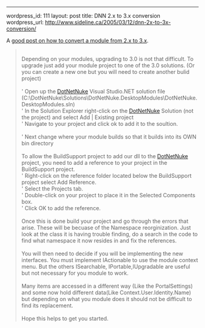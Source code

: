 --- 
wordpress_id: 111
layout: post
title: DNN 2.x to 3.x conversion
wordpress_url: http://www.sideline.ca/2005/03/12/dnn-2x-to-3x-conversion/

<p>A <a href="http://asp.net/Forums/ShowPost.aspx'tabindex=1&amp;amp;PostID=800721">good post on how to convert a module from 2.x to 3.x</a>.</p>
<blockquote>
<p><br />Depending on your modules, upgrading to 3.0 is not that difficult. To upgrade just add your module project to one of the 3.0 solutions. (Or you can create a new one but you will need to create another bulid project) <br /><br />' Open up the <a title="" href="http://www.dotnetnuke.com">DotNetNuke</a> Visual Studio.NET solution file (C:\DotNetNuke\Solutions\DotNetNuke.DesktopModules\DotNetNuke.DesktopModules.sln) <br />' In the Solution Explorer right-click on the <a title="" href="http://www.dotnetnuke.com">DotNetNuke</a> Solution (not the project) and select Add | Existing project <br />' Navigate to your project and click ok to add it to the soultion. <br /><br />' Next change where your module builds so that it builds into its OWN bin directory <br /><br />To allow the BuildSupport project to add our dll to the <a title="" href="http://www.dotnetnuke.com">DotNetNuke</a> project, you need to add a reference to your project in the BuildSupport project. <br />' Right-click on the reference folder located below the BuildSupport project select Add Reference. <br />' Select the Projects tab. <br />' Double-click on your project to place it in the Selected Components box. <br />' Click OK to add the reference. <br /><br />Once this is done build your project and go through the errors that arise. These will be becuase of the Namespace reorginization. Just look at the class it is having trouble finding, do a search in the code to find what namespace it now resides in and fix the references. <br /><br />You will then need to decide if you will be implementing the new interfaces. You must implement IActionable to use the module context menu. But the others ISearchable, IPortable,IUpgradable are useful but not necessary for you module to work. <br /><br />Many items are accessed in a different way (Like the PortalSettings) and some now hold different data(Like Context.User.Identity.Name) but depending on what you module does it should not be difficult to find its replacement. <br /><br />Hope this helps to get you started. </p></blockquote>
